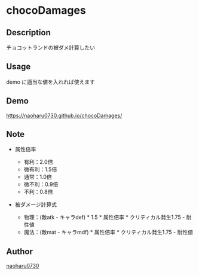 chocoDamages
===

## Description  
チョコットランドの被ダメ計算したい

## Usage
demo に適当な値を入れれば使えます
## Demo
https://naoharu0730.github.io/chocoDamages/

## Note

- 属性倍率
  - 有利：2.0倍
  - 微有利：1.5倍
  - 通常：1.0倍
  - 微不利：0.9倍
  - 不利：0.8倍

- 被ダメージ計算式
  - 物理：(敵atk - キャラdef) * 1.5 * 属性倍率 * クリティカル発生1.75 - 耐性値
  - 魔法：(敵mat - キャラmdf) * 属性倍率 * クリティカル発生1.75 - 耐性値

## Author
[naoharu0730](https://github.com/naoharu0730)